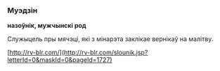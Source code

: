 ### Муэдзін
**назоўнік, мужчынскі род**

Служыцель пры мячэці, які з мінарэта заклікае вернікаў на малітву.

<a rel="author">[http://rv-blr.com/](http://rv-blr.com/slounik.jsp?letterId=0&maskId=0&pageId=1727)</a>

